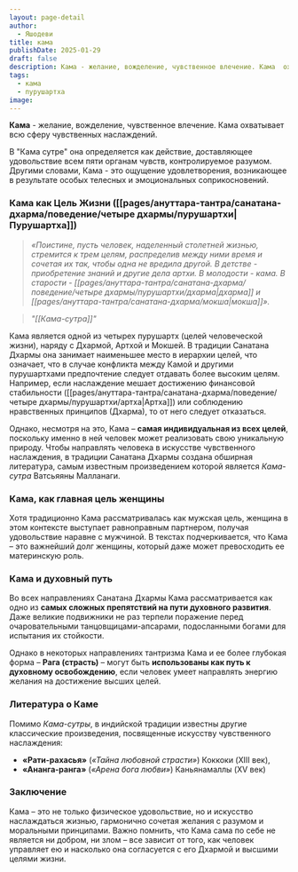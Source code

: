 ```yaml
---
layout: page-detail
author:
  - Яшодеви
title: кама
publishDate: 2025-01-29
draft: false
description: Кама - желание, вожделение, чувственное влечение. Кама  охватывает всю сферу чувственных наслаждений.
tags:
  - кама
  - пурушартха
image:
---
```

**Кама** - желание, вожделение, чувственное влечение. Кама  охватывает всю сферу чувственных наслаждений.

В "Кама сутре" она определяется как действие, доставляющее удовольствие всем пяти органам чувств, контролируемое разумом. Другими словами, Кама - это ощущение удовлетворения, возникающее в результате особых телесных и эмоциональных соприкосновений.

### Кама как Цель Жизни ([[pages/ануттара-тантра/санатана-дхарма/поведение/четыре дхармы/пурушартхи|Пурушартха]])

>*«Поистине, пусть человек, наделенный столетней жизнью, стремится к трем целям, распределив между ними время и сочетая их так, чтобы одна не вредила другой. В детстве - приобретение знаний и другие дела артхи. В молодости - кама. В старости - [[pages/ануттара-тантра/санатана-дхарма/поведение/четыре дхармы/пурушартхи/дхарма|дхарма]] и [[pages/ануттара-тантра/санатана-дхарма/мокша|мокша]]».*
 
>*"[[Кама-сутра]]"*

Кама является одной из четырех пурушартх (целей человеческой жизни), наряду с Дхармой, Артхой и Мокшей. В традиции Санатана Дхармы она занимает наименьшее место в иерархии целей, что означает, что в случае конфликта между Камой и другими пурушартхами предпочтение следует отдавать более высоким целям. Например, если наслаждение мешает достижению финансовой стабильности ([[pages/ануттара-тантра/санатана-дхарма/поведение/четыре дхармы/пурушартхи/артха|Артха]]) или соблюдению нравственных принципов (Дхарма), то от него следует отказаться.

Однако, несмотря на это, Кама – **самая индивидуальная из всех целей**, поскольку именно в ней человек может реализовать свою уникальную природу. Чтобы направлять человека в искусстве чувственного наслаждения, в традиции Санатана Дхармы создана обширная литература, самым известным произведением которой является _Кама-сутра_ Ватсьяяны Малланаги.

### Кама, как главная цель женщины

Хотя традиционно Кама рассматривалась как мужская цель, женщина в этом контексте выступает равноправным партнером, получая удовольствие наравне с мужчиной. В текстах подчеркивается, что Кама – это важнейший долг женщины, который даже может превосходить ее материнскую роль.

### Кама и духовный путь

Во всех направлениях Санатана Дхармы Кама рассматривается как одно из **самых сложных препятствий на пути духовного развития**. Даже великие подвижники не раз терпели поражение перед очаровательными танцовщицами-апсарами, подосланными богами для испытания их стойкости.

Однако в некоторых направлениях тантризма Кама и ее более глубокая форма – **Рага (страсть)** – могут быть **использованы как путь к духовному освобождению**, если человек умеет направлять энергию желания на достижение высших целей.

### Литература о Каме

Помимо _Кама-сутры_, в индийской традиции известны другие классические произведения, посвященные искусству чувственного наслаждения:

- **«Рати-рахасья»** (_«Тайна любовной страсти»_) Коккоки (XIII век),
- **«Ананга-ранга»** (_«Арена бога любви»_) Каньянамаллы (XV век)

### Заключение

Кама – это не только физическое удовольствие, но и искусство наслаждаться жизнью, гармонично сочетая желания с разумом и моральными принципами. Важно помнить, что Кама сама по себе не является ни добром, ни злом – все зависит от того, как человек управляет ею и насколько она согласуется с его Дхармой и высшими целями жизни.